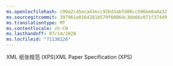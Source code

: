 ```yaml
---
ms.openlocfilehash: c99a2c45eca43ecc92bd3abfd00cc596be0a0a32
ms.sourcegitcommit: 397961a0164281b579f68064c3bb66c071f374d9
ms.translationtype: MT
ms.contentlocale: zh-CN
ms.lasthandoff: 07/14/2020
ms.locfileid: "71138226"
---
```

<span data-ttu-id="4550e-101">XML 纸张规范 (XPS)</span><span class="sxs-lookup"><span data-stu-id="4550e-101">XML Paper Specification (XPS)</span></span>